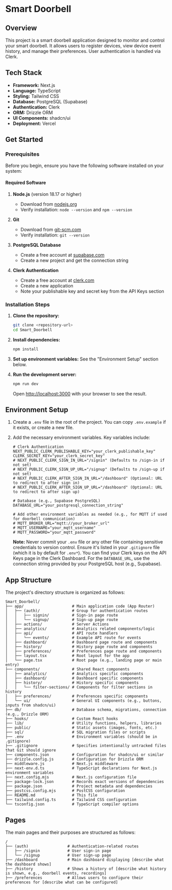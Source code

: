 # Smart Doorbell

## Overview

This project is a smart doorbell application designed to monitor and control your smart doorbell. It allows users to register devices, view device event history, and manage their preferences. User authentication is handled via Clerk.

## Tech Stack

- **Framework:** Next.js
- **Language:** TypeScript
- **Styling:** Tailwind CSS
- **Database:** PostgreSQL (Supabase)
- **Authentication:** Clerk
- **ORM:** Drizzle ORM
- **UI Components:** shadcn/ui
- **Deployment:** Vercel

## Get Started

### Prerequisites

Before you begin, ensure you have the following software installed on your system:

#### Required Software

1. **Node.js** (version 18.17 or higher)

   - Download from [nodejs.org](https://nodejs.org/)
   - Verify installation: `node --version` and `npm --version`

2. **Git**

   - Download from [git-scm.com](https://git-scm.com/)
   - Verify installation: `git --version`

3. **PostgreSQL Database**

   - Create a free account at [supabase.com](https://supabase.com/)
   - Create a new project and get the connection string

4. **Clerk Authentication**

   - Create a free account at [clerk.com](https://clerk.com/)
   - Create a new application
   - Note your publishable key and secret key from the API Keys section

### Installation Steps

1. **Clone the repository:**

   ```bash
   git clone <repository-url>
   cd Smart_Doorbell
   ```

2. **Install dependencies:**

   ```bash
   npm install
   ```

3. **Set up environment variables:**
   See the "Environment Setup" section below.

4. **Run the development server:**
   ```bash
   npm run dev
   ```
   Open [http://localhost:3000](http://localhost:3000) with your browser to see the result.

## Environment Setup

1.  Create a `.env` file in the root of the project. You can copy `.env.example` if it exists, or create a new file.
2.  Add the necessary environment variables. Key variables include:

    ```env
    # Clerk Authentication
    NEXT_PUBLIC_CLERK_PUBLISHABLE_KEY="your_clerk_publishable_key"
    CLERK_SECRET_KEY="your_clerk_secret_key"
    # NEXT_PUBLIC_CLERK_SIGN_IN_URL="/signin" (Defaults to /sign-in if not set)
    # NEXT_PUBLIC_CLERK_SIGN_UP_URL="/signup" (Defaults to /sign-up if not set)
    # NEXT_PUBLIC_CLERK_AFTER_SIGN_IN_URL="/dashboard" (Optional: URL to redirect to after sign in)
    # NEXT_PUBLIC_CLERK_AFTER_SIGN_UP_URL="/dashboard" (Optional: URL to redirect to after sign up)

    # Database (e.g., Supabase PostgreSQL)
    DATABASE_URL="your_postgresql_connection_string"

    # Add other environment variables as needed (e.g., for MQTT if used for doorbell communication)
    # MQTT_BROKER_URL="mqtt://your_broker_url"
    # MQTT_USERNAME="your_mqtt_username"
    # MQTT_PASSWORD="your_mqtt_password"
    ```

    **Note:** Never commit your `.env` file or any other file containing sensitive credentials to version control. Ensure it's listed in your `.gitignore` file (which it is by default for `.env*`).
    You can find your Clerk keys on the API Keys page in the Clerk Dashboard. For the `DATABASE_URL`, use the connection string provided by your PostgreSQL host (e.g., Supabase).

## App Structure

The project's directory structure is organized as follows:

```text
Smart_Doorbell/
├── app/                     # Main application code (App Router)
│   ├── (auth)/              # Group for authentication routes
│   │   ├── signin/          # Sign-in page route
│   │   └── signup/          # Sign-up page route
│   ├── actions/             # Server Actions
│   ├── analytics/           # Analytics related components/logic
│   ├── api/                 # API route handlers
│   │   └── events/          # Example API route for events
│   ├── dashboard/           # Dashboard page route and components
│   ├── history/             # History page route and components
│   ├── preferences/         # Preferences page route and components
│   ├── layout.tsx           # Root layout for the app
│   └── page.tsx             # Root page (e.g., landing page or main entry)
├── components/              # Shared React components
│   ├── analytics/           # Analytics specific components
│   ├── dashboard/           # Dashboard specific components
│   ├── history/             # History specific components
│   │   └── filter-sections/ # Components for filter sections in history
│   ├── preferences/         # Preferences specific components
│   └── ui/                  # General UI components (e.g., buttons, inputs from shadcn/ui)
├── db/                      # Database schema, migrations, connection (e.g., Drizzle ORM)
├── hooks/                   # Custom React hooks
├── lib/                     # Utility functions, helpers, libraries
├── public/                  # Static assets (images, fonts, etc.)
├── sql/                     # SQL migration files or scripts
├── .env                     # Environment variables (should be in .gitignore)
├── .gitignore               # Specifies intentionally untracked files that Git should ignore
├── components.json          # Configuration for shadcn/ui or similar
├── drizzle.config.js        # Configuration for Drizzle ORM
├── middleware.js            # Next.js middleware
├── next-env.d.ts            # TypeScript declarations for Next.js environment variables
├── next.config.mjs          # Next.js configuration file
├── package-lock.json        # Records exact versions of dependencies
├── package.json             # Project metadata and dependencies
├── postcss.config.mjs       # PostCSS configuration
├── README.md                # This file
├── tailwind.config.ts       # Tailwind CSS configuration
└── tsconfig.json            # TypeScript compiler options
```

## Pages

The main pages and their purposes are structured as follows:

```text
/
├── (auth)                 # Authentication-related routes
│   ├── /signin            # User sign-in page
│   └── /signup            # User sign-up page
├── /dashboard             # Main dashboard displaying [describe what the dashboard shows]
├── /history               # Shows a history of [describe what history is shown, e.g., doorbell events, recordings]
├── /preferences           # Allows users to configure their preferences for [describe what can be configured]
```
